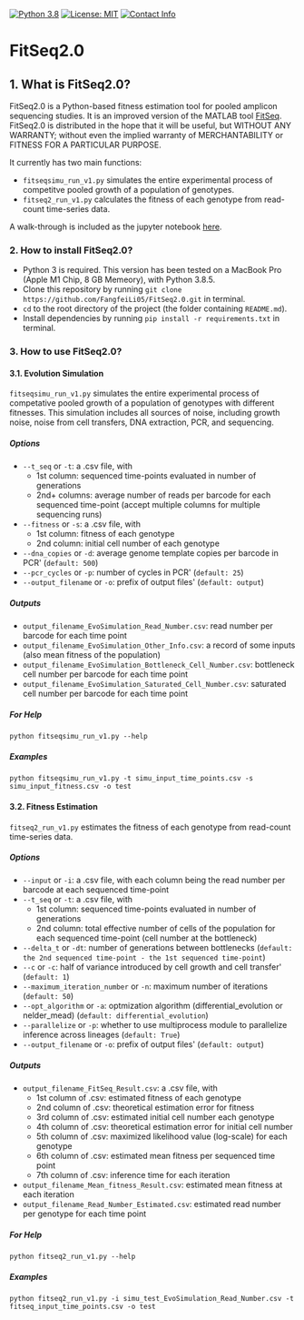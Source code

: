 [![Python 3.8](https://img.shields.io/badge/Python-3.8-blue.svg)](https://www.python.org/)
[![License: MIT](https://img.shields.io/badge/License-MIT-blue.svg)](https://opensource.org/licenses/MIT)
[![Contact Info](https://img.shields.io/badge/Contact-fangfeili0525@gmail.com-blue.svg)]()

# FitSeq2.0

## 1. What is FitSeq2.0?

FitSeq2.0 is a Python-based fitness estimation tool for pooled amplicon sequencing studies. It is an improved version of the MATLAB tool [FitSeq](https://github.com/sashaflevy/Fit-Seq). FitSeq2.0 is distributed in the hope that it will be useful, but WITHOUT ANY WARRANTY; without even the implied warranty of MERCHANTABILITY or FITNESS FOR A PARTICULAR PURPOSE.

It currently has two main functions:
* `fitseqsimu_run_v1.py` simulates the entire experimental process of competitve pooled growth of a population of genotypes.
* `fitseq2_run_v1.py` calculates the fitness of each genotype from read-count time-series data.

A walk-through is included as the jupyter notebook [here](https://github.com/FangfeiLi05/FitSeq2.0/blob/master/walk_through/walk_through.ipynb).


### 2. How to install FitSeq2.0?

* Python 3 is required. This version has been tested on a MacBook Pro (Apple M1 Chip, 8 GB Memeory), with Python 3.8.5.
* Clone this repository by running `git clone https://github.com/FangfeiLi05/FitSeq2.0.git` in terminal.
* `cd` to the root directory of the project (the folder containing `README.md`).
* Install dependencies by running `pip install -r requirements.txt` in terminal.


### 3. How to use FitSeq2.0?

#### 3.1. Evolution Simulation
`fitseqsimu_run_v1.py` simulates the entire experimental process of competative pooled growth of a population of genotypes with different fitnesses. This simulation includes all sources of noise, including growth noise, noise from cell transfers, DNA extraction, PCR, and sequencing.

##### Options
* `--t_seq` or `-t`: a .csv file, with
  + 1st column: sequenced time-points evaluated in number of generations
  + 2nd+ columns: average number of reads per barcode for each sequenced time-point (accept multiple columns for multiple sequencing runs)
* `--fitness` or `-s`: a .csv file, with
  + 1st column: fitness of each genotype
  + 2nd column: initial cell number of each genotype
* `--dna_copies` or `-d`: average genome template copies per barcode in PCR' (`default: 500`)
* `--pcr_cycles` or `-p`: number of cycles in PCR' (`default: 25`)
* `--output_filename` or `-o`: prefix of output files' (`default: output`)

##### Outputs
* `output_filename_EvoSimulation_Read_Number.csv`: read number per barcode for each time point
* `output_filename_EvoSimulation_Other_Info.csv`: a record of some inputs (also mean fitness of the population)
* `output_filename_EvoSimulation_Bottleneck_Cell_Number.csv`: bottleneck cell number per barcode for each time point
* `output_filename_EvoSimulation_Saturated_Cell_Number.csv`: saturated cell number per barcode for each time point

##### For Help
```
python fitseqsimu_run_v1.py --help
```

##### Examples
```
python fitseqsimu_run_v1.py -t simu_input_time_points.csv -s simu_input_fitness.csv -o test
```    


#### 3.2. Fitness Estimation
`fitseq2_run_v1.py` estimates the fitness of each genotype from read-count time-series data. 

##### Options
* `--input` or `-i`: a .csv file, with each column being the read number per barcode at each sequenced time-point
* `--t_seq` or `-t`: a .csv file, with
  + 1st column: sequenced time-points evaluated in number of generations
  + 2nd column: total effective number of cells of the population for each sequenced time-point (cell number at the bottleneck)
* `--delta_t` or `-dt`: number of generations between bottlenecks (`default: the 2nd sequenced time-point - the 1st sequenced time-point`)
* `--c` or `-c`: half of variance introduced by cell growth and cell transfer' (`default: 1`)
* `--maximum_iteration_number` or `-n`: maximum number of iterations (`default: 50`)
* `--opt_algorithm` or `-a`: optmization algorithm (differential_evolution or nelder_mead) (`default: differential_evolution`)
* `--parallelize` or `-p`: whether to use multiprocess module to parallelize inference across lineages (`default: True`)
* `--output_filename` or `-o`: prefix of output files' (`default: output`)

##### Outputs
* `output_filename_FitSeq_Result.csv`: a .csv file, with
  + 1st column of .csv: estimated fitness of each genotype
  + 2nd column of .csv: theoretical estimation error for fitness
  + 3rd column of .csv: estimated initial cell number each genotype
  + 4th column of .csv: theoretical estimation error for initial cell number 
  + 5th column of .csv: maximized likelihood value (log-scale) for each genotype
  + 6th column of .csv: estimated mean fitness per sequenced time point
  + 7th column of .csv: inference time for each iteration
* `output_filename_Mean_fitness_Result.csv`: estimated mean fitness at each iteration
* `output_filename_Read_Number_Estimated.csv`: estimated read number per genotype for each time point

##### For Help
```
python fitseq2_run_v1.py --help
```  

##### Examples
```
python fitseq2_run_v1.py -i simu_test_EvoSimulation_Read_Number.csv -t fitseq_input_time_points.csv -o test
```
